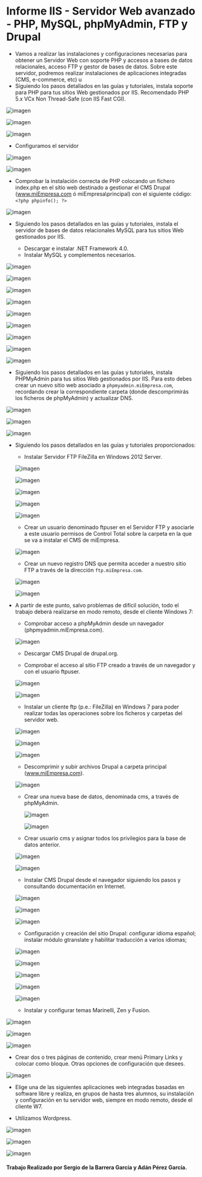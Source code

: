 # Informe IIS - Servidor Web avanzado - PHP, MySQL, phpMyAdmin, FTP y Drupal

* Vamos a realizar las instalaciones y configuraciones necesarias para obtener un Servidor Web con soporte PHP y accesos a bases de datos relacionales, acceso FTP y gestor de bases de datos. Sobre este servidor, podremos realizar instalaciones de aplicaciones integradas (CMS, e-commerce, etc)
u
* Siguiendo los pasos detallados en las guías y tutoriales, instala soporte para PHP para tus sitios Web gestionados por IIS. Recomendado PHP 5.x VCx Non Thread-Safe (con IIS Fast CGI).

![imagen](./img/000150.PNG)

![imagen](./img/000151.PNG)

![imagen](./img/000152.PNG)

* Configuramos el servidor

![imagen](./img/000153.PNG)

![imagen](./img/000154.PNG)

* Comprobar la instalación correcta de PHP colocando un fichero index.php en el sitio web destinado
a gestionar el CMS Drupal (www.miEmpresa.com ó miEmpresa\principal) con el siguiente código:
`<?php phpinfo(); ?>`

![imagen](./img/000155.PNG)

* Siguiendo los pasos detallados en las guías y tutoriales, instala el servidor de bases de datos relacionales MySQL para tus sitios Web gestionados por IIS.

  * Descargar e instalar .NET Framework 4.0.
  * Instalar MySQL y complementos necesarios.

![imagen](./img/000156.PNG)

![imagen](./img/000157.PNG)

![imagen](./img/000158.PNG)

![imagen](./img/000159.PNG)

![imagen](./img/000160.PNG)

![imagen](./img/000161.PNG)

![imagen](./img/000162.PNG)

![imagen](./img/000163.PNG)

![imagen](./img/000164.PNG)

* Siguiendo los pasos detallados en las guías y tutoriales, instala PHPMyAdmin para tus sitios Web gestionados por IIS. Para esto debes crear un nuevo sitio web asociado a `phpmyadmin.miEmpresa.com`, recordando crear la correspondiente carpeta (donde descomprimirás los ficheros de phpMyAdmin) y actualizar DNS.

![imagen](./img/000165.PNG)

![imagen](./img/000166.PNG)

![imagen](./img/000167.PNG)

* Siguiendo los pasos detallados en las guías y tutoriales proporcionados:
  * Instalar Servidor FTP FileZilla en Windows 2012 Server.

  ![imagen](./img/000144.PNG)

  ![imagen](./img/000145.PNG)

  ![imagen](./img/000146.PNG)

  ![imagen](./img/000147.PNG)

  ![imagen](./img/000148.PNG)

  * Crear un usuario denominado ftpuser en el Servidor FTP y asociarle a este usuario permisos de Control Total sobre la carpeta en la que se va a instalar el CMS de miEmpresa.

  ![imagen](./img/000168.PNG)

  *  Crear un nuevo registro DNS que permita acceder a nuestro sitio FTP a través de la dirección `ftp.miEmpresa.com`.

  ![imagen](./img/000170.PNG)

  ![imagen](./img/000172.PNG)

* A partir de este punto, salvo problemas de difícil solución, todo el trabajo deberá realizarse en modo remoto, desde el cliente Windows 7:
  * Comprobar acceso a phpMyAdmin desde un navegador (phpmyadmin.miEmpresa.com).

  ![imagen](./img/000167.PNG)  
  * Descargar CMS Drupal de drupal.org.

  * Comprobar el acceso al sitio FTP creado a través de un navegador y con el usuario ftpuser.

  ![imagen](./img/captura1.PNG)

  ![imagen](./img/captura2.PNG)
  * Instalar un cliente ftp (p.e.: FileZilla) en Windows 7 para poder realizar todas las operaciones sobre los ficheros y carpetas del servidor web.

  ![imagen](./img/000173.PNG)

  ![imagen](./img/000174.PNG)

  ![imagen](./img/000175.PNG)

  * Descomprimir y subir archivos Drupal a carpeta principal (www.miEmpresa.com).

  ![imagen](./img/000176.PNG)

  * Crear una nueva base de datos, denominada cms, a través de phpMyAdmin.

    ![imagen](./img/000177.PNG)

    ![imagen](./img/000178.PNG)
  * Crear usuario cms y asignar todos los privilegios para la base de datos anterior.

  ![imagen](./img/000179.PNG)

  ![imagen](./img/000180.PNG)

  * Instalar CMS Drupal desde el navegador siguiendo los pasos y consultando documentación en Internet.

  ![imagen](./img/000181.PNG)

  ![imagen](./img/000182.PNG)

  ![imagen](./img/000183.PNG)

  * Configuración y creación del sitio Drupal: configurar idioma español; instalar módulo gtranslate y habilitar traducción a varios idiomas;

  ![imagen](./img/000184.PNG)

  ![imagen](./img/000185.PNG)

  ![imagen](./img/000186.PNG)

  ![imagen](./img/000187.PNG)

  ![imagen](./img/000188.PNG)

  * Instalar y configurar temas Marinelli, Zen y Fusion.

![imagen](./img/000189.PNG)

![imagen](./img/000190.PNG)

![imagen](./img/000191.PNG)
  * Crear dos o tres páginas de contenido, crear menú Primary Links y colocar como bloque. Otras opciones de configuración que desees.  

  ![imagen](./img/000192.PNG)

  * Elige una de las siguientes aplicaciones web integradas basadas en software libre y realiza, en grupos de hasta tres alumnos, su instalación y configuración en tu servidor web, siempre en modo remoto, desde el cliente W7.

  * Utilizamos Wordpress.

  ![imagen](./img/000193.PNG)

  ![imagen](./img/000194.PNG)

  ![imagen](./img/000195.PNG)

#### Trabajo Realizado por Sergio de la Barrera García y Adán Pérez García.
